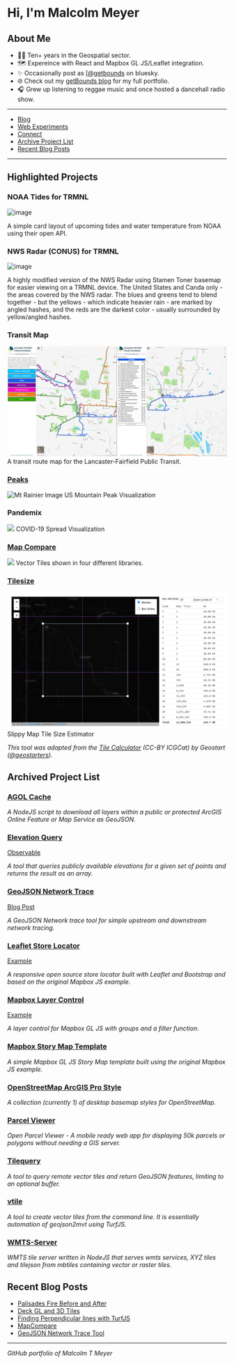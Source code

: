 # Hi, I'm Malcolm Meyer

## About Me

- 👨‍💻 Ten+ years in the Geospatial sector.
- 🗺️ Expereince with React and Mapbox GL JS/Leaflet integration.
- ✨ Occasionally post as [[@getbounds](https://bsky.app/profile/getbounds.bsky.social) on bluesky.
- 🌐 Check out my [getBounds blog](https://www.getbounds.com) for my full portfolio.
- 🎧 Grew up listening to reggae music and once hosted a dancehall radio show.

---

- [Blog](https://www.getbounds.com)
- [Web Experiments](https://www.getbounds.dev)
- [Connect](https://www.getbounds.com/connect)
- [Archive Project List](#project-list)
- [Recent Blog Posts](#recent-blog-posts)

---

## Highlighted Projects

### NOAA Tides for TRMNL

<img width="755" height="464" alt="image" src="https://github.com/user-attachments/assets/f9c6b506-b973-4915-b627-6b7aef9e402f" />

A simple card layout of upcoming tides and water temperature from NOAA using their open API.

### NWS Radar (CONUS) for TRMNL

<img width="758" height="454" alt="image" src="https://github.com/user-attachments/assets/7f384937-afe3-41e4-b2d1-7706664d1bb3" />

A highly modified version of the NWS Radar using Stamen Toner basemap for easier viewing on a TRMNL device. The United States and Canda only - the areas covered by the NWS radar. The blues and greens tend to blend together - but the yellows - which indicate heavier rain - are marked by angled hashes, and the reds are the darkest color - usually surrounded by yellow/angled hashes.



### Transit Map

![Transit Map](https://raw.githubusercontent.com/reyemtm/reyemtm/master/transit_map.png)
A transit route map for the Lancaster-Fairfield Public Transit.

### [Peaks](https://peaks.getbounds.com)
![Mt Rainier Image](https://peaks.getbounds.com/img/peaks.png)
US Mountain Peak Visualization

### Pandemix
![](https://pandemix.netlify.app/pandemix.png)
COVID-19 Spread Visualization

### [Map Compare](https://reyemtm.github.io/map-compare/)
![](https://reyemtm.github.io/map-compare/image.jpg)
Vector Tiles shown in four different libraries.

### [Tilesize](https://tilesize.netlify.app/)
![Tile size list](https://raw.githubusercontent.com/reyemtm/reyemtm/master/tilesize.png)
Slippy Map Tile Size Estimator

*This tool was adapted from the [Tile Calculator](http://betaserver.icgc.cat/visor/calculator.html) (CC-BY ICGCat) by Geostart ([@geostarters](https://twitter.com/geostarters)).*

## Archived Project List

### [AGOL Cache](https://github.com/reyemtm/agol-cache)

*A NodeJS script to download all layers within a public or protected ArcGIS Online Feature or Map Service as GeoJSON.*

### [Elevation Query](https://github.com/reyemtm/elevationQuery)

[Observable](https://observablehq.com/@reyemtm/query-elevations-using-usgs-and-gmrt)

*A tool that queries publicly available elevations for a given set of points and returns the result as an array.*

### [GeoJSON Network Trace](https://github.com/reyemtm/geojson-network-control)

[Blog Post](https://www.getbounds.com/blog/network-tracing-with-turfjs/)

*A GeoJSON Network trace tool for simple upstream and downstream network tracing.*

### [Leaflet Store Locator](https://github.com/reyemtm/leaflet-store-locator)

[Example](https://reyemtm.github.io/leaflet-store-locator/demo.html)

*A responsive open source store locator built with Leaflet and Bootstrap and based on the original Mapbox JS example.*

### [Mapbox Layer Control](https://github.com/reyemtm/mapbox-layer-control)

[Example](https://reyemtm.github.io/mapbox-layer-control/example/grouped.html#4.68/39.59/-97.56)

*A layer control for Mapbox GL JS with groups and a filter function.*

### [Mapbox Story Map Template](https://github.com/reyemtm/mgl-story)

*A simple Mapbox GL JS Story Map template built using the original Mapbox JS example.*

### [OpenStreetMap ArcGIS Pro Style](https://github.com/reyemtm/openstreetmap-styles)

*A collection (currently 1) of desktop basemap styles for OpenStreetMap.*

### [Parcel Viewer](https://github.com/reyemtm/parcel-viewer)

*Open Parcel Viewer - A mobile ready web app for displaying 50k parcels or polygons without needing a GIS server.*

### [Tilequery](https://github.com/reyemtm/tilequery)

*A tool to query remote vector tiles and return GeoJSON features, limiting to an optional buffer.*

### [vtile](https://github.com/reyemtm/vtile)

*A tool to create vector tiles from the command line. It is essentially automation of geojson2mvt using TurfJS.*

### [WMTS-Server](https://github.com/reyemtm/wmts-server)

*WMTS tile server written in NodeJS that serves wmts services, XYZ tiles and tilejson from mbtiles containing vector or raster tiles.*
## Recent Blog Posts

  * [Palisades Fire Before and After](https://www.getbounds.com/blog/palisades-fire-before-and-after/)
  * [Deck GL and 3D Tiles](https://www.getbounds.com/blog/deckgl-3d-tiles/)
  * [Finding Perpendicular lines with TurfJS](https://www.getbounds.com/blog/perpendicular-lines-with-turfjs/)
  * [MapCompare](https://www.getbounds.com/projects/prj-2023-11-07-MapCompare/)
  * [GeoJSON Network Trace Tool](https://www.getbounds.com/projects/prj-2023-09-29-GeoJSON-Trace-Tool/)
---

*GitHub portfolio of Malcolm T Meyer*
